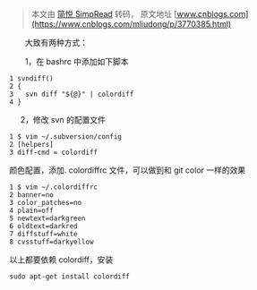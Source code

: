 > 本文由 [简悦 SimpRead](http://ksria.com/simpread/) 转码， 原文地址 [www.cnblogs.com](https://www.cnblogs.com/mliudong/p/3770385.html)

　　大致有两种方式：

　　1，在 bashrc 中添加如下脚本

```
1 svndiff()
2 {
3   svn diff "${@}" | colordiff
4 }

```

     2，修改 svn 的配置文件

```
1 $ vim ~/.subversion/config
2 [helpers]
3 diff-cmd = colordiff

```

颜色配置，添加. colordiffrc 文件，可以做到和 git color 一样的效果

```
1 $ vim ~/.colordiffrc
2 banner=no
3 color_patches=no
4 plain=off
5 newtext=darkgreen
6 oldtext=darkred
7 diffstuff=white
8 cvsstuff=darkyellow

```

以上都要依赖 colordiff，安装

```
sudo apt-get install colordiff

```